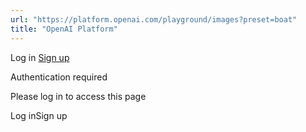 ```yaml
---
url: "https://platform.openai.com/playground/images?preset=boat"
title: "OpenAI Platform"
---
```


Log in [Sign up](https://platform.openai.com/signup)

Authentication required

Please log in to access this page

Log inSign up